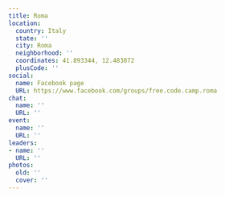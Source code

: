 ```yaml
---
title: Roma
location:
  country: Italy
  state: ''
  city: Roma
  neighborhood: ''
  coordinates: 41.893344, 12.483072
  plusCode: ''
social:
  name: Facebook page
  URL: https://www.facebook.com/groups/free.code.camp.roma
chat:
  name: ''
  URL: ''
event:
  name: ''
  URL: ''
leaders:
- name: ''
  URL: ''
photos:
  old: ''
  cover: ''
---
```

